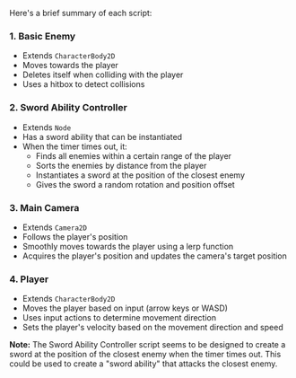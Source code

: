 Here's a brief summary of each script:

### 1. Basic Enemy

* Extends `CharacterBody2D`
* Moves towards the player
* Deletes itself when colliding with the player
* Uses a hitbox to detect collisions

### 2. Sword Ability Controller

* Extends `Node`
* Has a sword ability that can be instantiated
* When the timer times out, it:
	+ Finds all enemies within a certain range of the player
	+ Sorts the enemies by distance from the player
	+ Instantiates a sword at the position of the closest enemy
	+ Gives the sword a random rotation and position offset

### 3. Main Camera

* Extends `Camera2D`
* Follows the player's position
* Smoothly moves towards the player using a lerp function
* Acquires the player's position and updates the camera's target position

### 4. Player

* Extends `CharacterBody2D`
* Moves the player based on input (arrow keys or WASD)
* Uses input actions to determine movement direction
* Sets the player's velocity based on the movement direction and speed

**Note:** The Sword Ability Controller script seems to be designed to create a sword at the position of the closest enemy when the timer times out. This could be used to create a "sword ability" that attacks the closest enemy.
